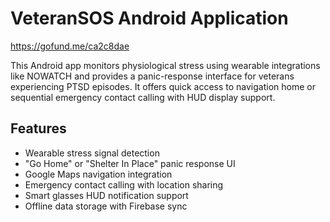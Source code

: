 # VeteranSOS Android Application
https://gofund.me/ca2c8dae

This Android app monitors physiological stress using wearable integrations like NOWATCH and provides a panic-response interface for veterans experiencing PTSD episodes. It offers quick access to navigation home or sequential emergency contact calling with HUD display support.

## Features
- Wearable stress signal detection
- "Go Home" or "Shelter In Place" panic response UI
- Google Maps navigation integration
- Emergency contact calling with location sharing
- Smart glasses HUD notification support
- Offline data storage with Firebase sync
